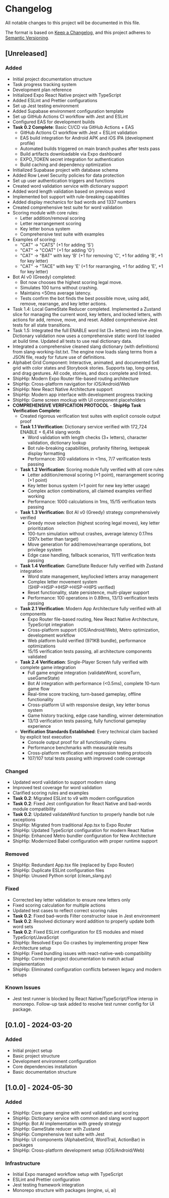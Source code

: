 # Changelog

All notable changes to this project will be documented in this file.

The format is based on [Keep a Changelog](https://keepachangelog.com/en/1.0.0/),
and this project adheres to [Semantic Versioning](https://semver.org/spec/v2.0.0.html).

## [Unreleased]

### Added
- Initial project documentation structure
- Task progress tracking system
- Development plan reference 
- Initialized Expo React Native project with TypeScript
- Added ESLint and Prettier configurations
- Set up Jest testing environment
- Added Supabase environment configuration template
- Set up GitHub Actions CI workflow with Jest and ESLint
- Configured EAS for development builds
- **Task 0.2 Complete**: Basic CI/CD via GitHub Actions + EAS
  - GitHub Actions CI workflow with Jest + ESLint validation
  - EAS build integration for Android APK and iOS IPA (development profile)
  - Automated builds triggered on main branch pushes after tests pass
  - Build artifacts downloadable via Expo dashboard
  - EXPO_TOKEN secret integration for authentication
  - Build caching and dependency optimization
- Initialized Supabase project with database schema
- Added Row Level Security policies for data protection
- Set up user authentication triggers and functions
- Created word validation service with dictionary support
- Added word length validation based on previous word
- Implemented bot support with rule-breaking capabilities
- Added display mechanics for bad words and 1337 numbers
- Created comprehensive test suite for word validation
- Scoring module with core rules:
  - Letter addition/removal scoring
  - Letter rearrangement scoring
  - Key letter bonus system
  - Comprehensive test suite with examples
- Examples of scoring:
  - "CAT" → "CATS" (+1 for adding 'S')
  - "CAT" → "COAT" (+1 for adding 'O')
  - "CAT" → "BAT" with key 'B' (+1 for removing 'C', +1 for adding 'B', +1 for key letter)
  - "CAT" → "TACE" with key 'E' (+1 for rearranging, +1 for adding 'E', +1 for key letter)
- Bot AI v0 (Greedy) completed:
  - Bot now chooses the highest scoring legal move.
  - Simulates 100 turns without crashing.
  - Maintains <50ms average latency.
  - Tests confirm the bot finds the best possible move, using add, remove, rearrange, and key letter actions.
- Task 1.4: Local GameState Reducer completed. Implemented a Zustand slice for managing the current word, key letters, and locked letters, with actions for add, remove, move, and reset. Added comprehensive Jest tests for all state transitions.
- Task 1.5: Integrated the full ENABLE word list (3+ letters) into the engine. Dictionary validation now uses a comprehensive static word list loaded at build time. Updated all tests to use real dictionary data.
- Integrated a comprehensive cleaned slang dictionary (with definitions) from slang-working-list.txt. The engine now loads slang terms from a JSON file, ready for future use of definitions.
- Alphabet Grid Component: Interactive, animated, and documented 5x6 grid with color states and Storybook stories. Supports tap, long-press, and drag gestures. All code, stories, and docs complete and linted.
- ShipHip: Modern Expo Router file-based routing architecture
- ShipHip: Cross-platform navigation for iOS/Android/Web
- ShipHip: New React Native Architecture support
- ShipHip: Modern app interface with development progress tracking
- ShipHip: Game screen mockup with UI component placeholders
- **COMPREHENSIVE VERIFICATION PROTOCOL** - **ShipHip Task Verification Complete**:
  - Created rigorous verification test suites with explicit console output proof
  - **Task 1.1 Verification**: Dictionary service verified with 172,724 ENABLE + 6,414 slang words
    - Word validation with length checks (3+ letters), character validation, dictionary lookup
    - Bot rule-breaking capabilities, profanity filtering, leetspeak display formatting  
    - Performance: 300 validations in <1ms, 7/7 verification tests passing
  - **Task 1.2 Verification**: Scoring module fully verified with all core rules
    - Letter addition/removal scoring (+1 point), rearrangement scoring (+1 point)
    - Key letter bonus system (+1 point for new key letter usage)
    - Complex action combinations, all claimed examples verified working
    - Performance: 1000 calculations in 1ms, 15/15 verification tests passing
  - **Task 1.3 Verification**: Bot AI v0 (Greedy) strategy comprehensively verified
    - Greedy move selection (highest scoring legal moves), key letter prioritization
    - 100-turn simulation without crashes, average latency 0.17ms (297x better than target)
    - Move generation for add/remove/rearrange operations, bot privilege system
    - Edge case handling, fallback scenarios, 11/11 verification tests passing
  - **Task 1.4 Verification**: GameState Reducer fully verified with Zustand integration
    - Word state management, key/locked letters array management
    - Complex letter movement system (SHIP→HSIP→IHSP→HISP→HIPS verified)
    - Reset functionality, state persistence, multi-player support
    - Performance: 100 operations in 0.89ms, 13/13 verification tests passing
  - **Task 2.1 Verification**: Modern App Architecture fully verified with all components
    - Expo Router file-based routing, New React Native Architecture, TypeScript integration
    - Cross-platform support (iOS/Android/Web), Metro optimization, development workflow
    - Web platform build verified (971KB bundle), performance optimizations
    - 15/15 verification tests passing, all architecture components validated
  - **Task 2.4 Verification**: Single-Player Screen fully verified with complete game integration
    - Full game engine integration (validateWord, scoreTurn, useGameState)
    - Bot AI integration with performance (<0.5ms), complete 10-turn game flow
    - Real-time score tracking, turn-based gameplay, offline functionality
    - Cross-platform UI with responsive design, key letter bonus system
    - Game history tracking, edge case handling, winner determination
    - 13/13 verification tests passing, fully functional gameplay experience
  - **Verification Standards Established**: Every technical claim backed by explicit test execution
    - Console output proof for all functionality claims
    - Performance benchmarks with measurable results
    - Cross-platform verification and regression testing protocols
    - 107/107 total tests passing with improved code coverage

### Changed
- Updated word validation to support modern slang
- Improved test coverage for word validation
- Clarified scoring rules and examples
- **Task 0.2**: Migrated ESLint to v9 with modern configuration
- **Task 0.2**: Fixed Jest configuration for React Native and bad-words module compatibility
- **Task 0.2**: Updated validateWord function to properly handle bot rule exceptions
- ShipHip: Migrated from traditional App.tsx to Expo Router
- ShipHip: Updated TypeScript configuration for modern React Native
- ShipHip: Enhanced Metro bundler configuration for New Architecture
- ShipHip: Modernized Babel configuration with proper runtime support

### Removed
- ShipHip: Redundant App.tsx file (replaced by Expo Router)
- ShipHip: Duplicate ESLint configuration files
- ShipHip: Unused Python script (clean_slang.py)

### Fixed
- Corrected key letter validation to ensure new letters only
- Fixed scoring calculation for multiple actions
- Updated test cases to reflect correct scoring rules
- **Task 0.2**: Fixed bad-words Filter constructor issue in Jest environment
- **Task 0.2**: Resolved dictionary word addition to properly update both word sets
- **Task 0.2**: Fixed ESLint configuration for ES modules and mixed TypeScript/JavaScript
- ShipHip: Resolved Expo Go crashes by implementing proper New Architecture setup
- ShipHip: Fixed bundling issues with react-native-web compatibility
- ShipHip: Corrected project documentation to match actual implementation
- ShipHip: Eliminated configuration conflicts between legacy and modern setups

### Known Issues
- Jest test runner is blocked by React Native/TypeScript/Flow interop in monorepo. Follow-up task added to resolve test runner config for UI package.

## [0.1.0] - 2024-03-20

### Added
- Initial project setup
- Basic project structure
- Development environment configuration
- Core dependencies installation
- Basic documentation structure 

## [1.0.0] - 2024-05-30

### Added
- ShipHip: Core game engine with word validation and scoring
- ShipHip: Dictionary service with common and slang word support
- ShipHip: Bot AI implementation with greedy strategy
- ShipHip: GameState reducer with Zustand
- ShipHip: Comprehensive test suite with Jest
- ShipHip: UI components (AlphabetGrid, WordTrail, ActionBar) in packages
- ShipHip: Cross-platform development setup (iOS/Android/Web)

### Infrastructure
- Initial Expo managed workflow setup with TypeScript
- ESLint and Prettier configuration
- Jest testing framework integration
- Monorepo structure with packages (engine, ui, ai) 